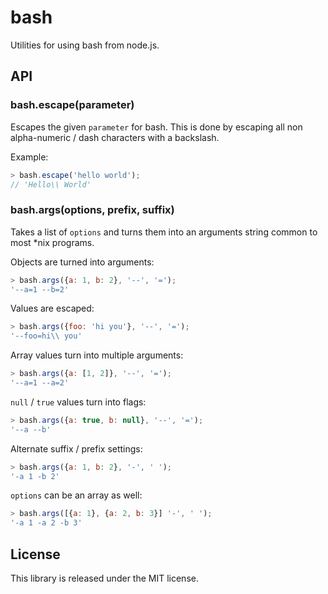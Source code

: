 # bash

Utilities for using bash from node.js.

## API

### bash.escape(parameter)

Escapes the given `parameter` for bash. This is done by escaping all non
alpha-numeric / dash characters with a backslash.

Example:

```javascript
> bash.escape('hello world');
// 'Hello\\ World'
```

### bash.args(options, prefix, suffix)

Takes a list of `options` and turns them into an arguments string common to
most *nix programs.

Objects are turned into arguments:

```javascript
> bash.args({a: 1, b: 2}, '--', '=');
'--a=1 --b=2'
```

Values are escaped:

```javascript
> bash.args({foo: 'hi you'}, '--', '=');
'--foo=hi\\ you'
```

Array values turn into multiple arguments:

```javascript
> bash.args({a: [1, 2]}, '--', '=');
'--a=1 --a=2'
```

`null` / `true` values turn into flags:

```javascript
> bash.args({a: true, b: null}, '--', '=');
'--a --b'
```

Alternate suffix / prefix settings:

```javascript
> bash.args({a: 1, b: 2}, '-', ' ');
'-a 1 -b 2'
```

`options` can be an array as well:

```javascript
> bash.args([{a: 1}, {a: 2, b: 3}] '-', ' ');
'-a 1 -a 2 -b 3'
```

## License

This library is released under the MIT license.
